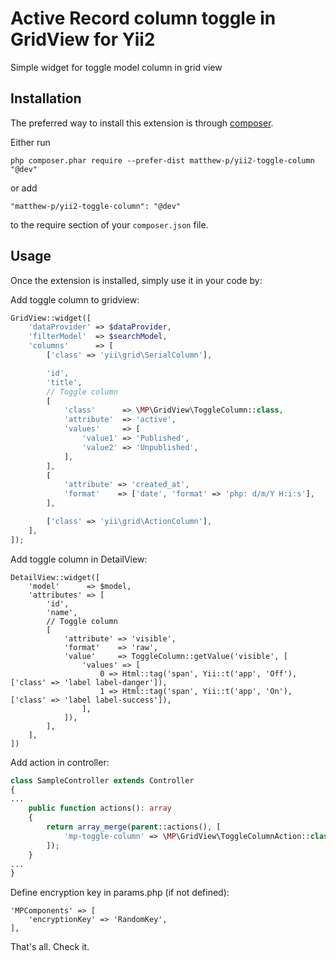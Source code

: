 Active Record column toggle in GridView for Yii2
===========================
Simple widget for toggle model column in grid view

Installation
------------

The preferred way to install this extension is through [composer](http://getcomposer.org/download/).

Either run

```
php composer.phar require --prefer-dist matthew-p/yii2-toggle-column "@dev"
```

or add

```
"matthew-p/yii2-toggle-column": "@dev"
```

to the require section of your `composer.json` file.

Usage
-----

Once the extension is installed, simply use it in your code by:

Add toggle column to gridview:
```php
GridView::widget([
    'dataProvider' => $dataProvider,
    'filterModel'  => $searchModel,
    'columns'      => [
        ['class' => 'yii\grid\SerialColumn'],

        'id',
        'title',
        // Toggle column
        [
            'class'      => \MP\GridView\ToggleColumn::class,
            'attribute'  => 'active',
            'values'     => [
                'value1' => 'Published',
                'value2' => 'Unpublished',
            ],
        ],
        [
            'attribute' => 'created_at',
            'format'    => ['date', 'format' => 'php: d/m/Y H:i:s'],
        ],

        ['class' => 'yii\grid\ActionColumn'],
    ],
]);
```

Add toggle column in DetailView:
```
DetailView::widget([
    'model'      => $model,
    'attributes' => [
        'id',
        'name',
        // Toggle column
        [
            'attribute' => 'visible',
            'format'    => 'raw',
            'value'     => ToggleColumn::getValue('visible', [
                'values' => [
                    0 => Html::tag('span', Yii::t('app', 'Off'), ['class' => 'label label-danger']),
                    1 => Html::tag('span', Yii::t('app', 'On'), ['class' => 'label label-success']),
                ],
            ]),
        ],
    ],
])
```

Add action in controller:
```php
class SampleController extends Controller
{
...
    public function actions(): array
    {
        return array_merge(parent::actions(), [
            'mp-toggle-column' => \MP\GridView\ToggleColumnAction::class,
        ]);
    }
...
}
```

Define encryption key in params.php (if not defined):
```
'MPComponents' => [
    'encryptionKey' => 'RandomKey',
],
```

That's all. Check it.